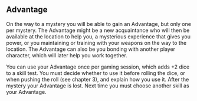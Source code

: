 ## Advantage

On the way to a mystery you will be able to gain an  Advantage, but only one per mystery. The Advantage  might be a new acquaintance who will then be available  at the location to help you, a mysterious experience  that gives you power, or you maintaining or training  with your weapons on the way to the location. The  Advantage can also be you bonding with another player  character, which will later help you work together.

You can use your Advantage once per gaming session, which adds +2 dice to a skill test. You must  decide whether to use it before rolling the dice, or when pushing the roll (see chapter 3), and explain  how you use it. After the mystery your Advantage  is lost. Next time you must choose another skill as  your Advantage.